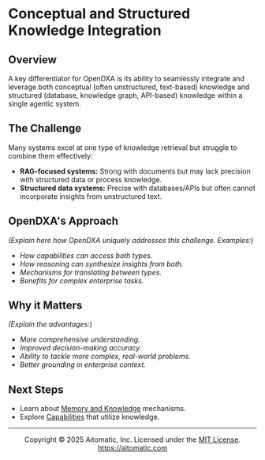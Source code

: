 <!-- markdownlint-disable MD041 -->
<!-- markdownlint-disable MD033 -->
# Conceptual and Structured Knowledge Integration

## Overview

A key differentiator for OpenDXA is its ability to seamlessly integrate and leverage both conceptual (often unstructured, text-based) knowledge and structured (database, knowledge graph, API-based) knowledge within a single agentic system.

## The Challenge

Many systems excel at one type of knowledge retrieval but struggle to combine them effectively:
- **RAG-focused systems:** Strong with documents but may lack precision with structured data or process knowledge.
- **Structured data systems:** Precise with databases/APIs but often cannot incorporate insights from unstructured text.

## OpenDXA's Approach

*(Explain here how OpenDXA uniquely addresses this challenge. Examples:*)
- *How capabilities can access both types.*
- *How reasoning can synthesize insights from both.*
- *Mechanisms for translating between types.*
- *Benefits for complex enterprise tasks.*

## Why it Matters

*(Explain the advantages:*)
- *More comprehensive understanding.*
- *Improved decision-making accuracy.*
- *Ability to tackle more complex, real-world problems.*
- *Better grounding in enterprise context.*

## Next Steps

- Learn about [Memory and Knowledge](../cognitive-functions/memory-knowledge.md) mechanisms.
- Explore [Capabilities](../core-concepts/capabilities.md) that utilize knowledge.

---
<p align="center">
Copyright © 2025 Aitomatic, Inc. Licensed under the <a href="../../LICENSE.md">MIT License</a>.
<br/>
<a href="https://aitomatic.com">https://aitomatic.com</a>
</p>
